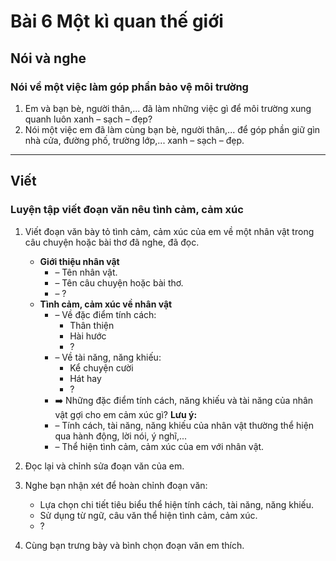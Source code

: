 # Bài 6 Một kì quan thế giới

## Nói và nghe

### Nói về một việc làm góp phần bảo vệ môi trường

1.  Em và bạn bè, người thân,... đã làm những việc gì để môi trường xung quanh luôn xanh – sạch – đẹp?
2.  Nói một việc em đã làm cùng bạn bè, người thân,... để góp phần giữ gìn nhà cửa, đường phố, trường lớp,... xanh – sạch – đẹp.

---

## Viết

### Luyện tập viết đoạn văn nêu tình cảm, cảm xúc

1.  Viết đoạn văn bày tỏ tình cảm, cảm xúc của em về một nhân vật trong câu chuyện hoặc bài thơ đã nghe, đã đọc.
    *   **Giới thiệu nhân vật**
        *   – Tên nhân vật.
        *   – Tên câu chuyện hoặc bài thơ.
        *   – ?
    *   **Tình cảm, cảm xúc về nhân vật**
        *   – Về đặc điểm tính cách:
            *   Thân thiện
            *   Hài hước
            *   ?
        *   – Về tài năng, năng khiếu:
            *   Kể chuyện cười
            *   Hát hay
            *   ?
        *   ➡️ Những đặc điểm tính cách, năng khiếu và tài năng của nhân vật gợi cho em cảm xúc gì?
        **Lưu ý:**
        *   – Tính cách, tài năng, năng khiếu của nhân vật thường thể hiện qua hành động, lời nói, ý nghĩ,...
        *   – Thể hiện tình cảm, cảm xúc của em với nhân vật.

2.  Đọc lại và chỉnh sửa đoạn văn của em.
3.  Nghe bạn nhận xét để hoàn chỉnh đoạn văn:
    *   Lựa chọn chi tiết tiêu biểu thể hiện tính cách, tài năng, năng khiếu.
    *   Sử dụng từ ngữ, câu văn thể hiện tình cảm, cảm xúc.
    *   ?

4.  Cùng bạn trưng bày và bình chọn đoạn văn em thích.
